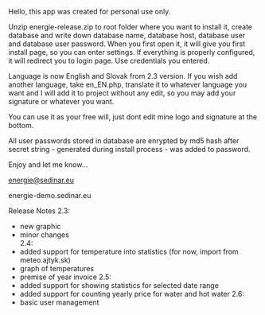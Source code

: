 Hello,
this app was created for personal use only.

Unzip energie-release.zip to root folder where you want to install it, create database and write down database name, database host, database user and database user password.
When you first open it, it will give you first install page, so you can enter settings. If everything is properly configured, it will redirect you to login page. Use credentials you entered.

Language is now English and Slovak from 2.3 version. If you wish add another language, take en_EN.php, translate it to whatever language you want and I will add it to project without any edit, so you may add your signature or whatever you want.

You can use it as your free will, just dont edit mine logo and signature at the bottom.

All user passwords stored in database are enrypted by md5 hash after secret string - generated during install process - was added to password.

Enjoy and let me know...

energie@sedinar.eu

energie-demo.sedinar.eu

Release Notes
2.3:
- new graphic
- minor changes<br>
2.4:
- added support for temperature into statistics (for now, import from meteo.ajtyk.sk)
- graph of temperatures
- premise of year invoice
2.5:
- added support for showing statistics for selected date range
- added support for counting yearly price for water and hot water
2.6:
- basic user management